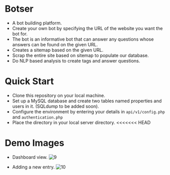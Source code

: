 # Botser
- A bot building platform.
- Create your own bot by specifying the URL of the website you want the bot for.
- The bot is an informative bot that can answer any questions whose answers can be found on the given URL. 
- Creates a sitemap based on the given URL.
- Scrap the entire site based on sitemap to populate our database.
- Do NLP based analysis to create tags and answer questions. 

# Quick Start
- Clone this repository on your local machine.
- Set up a MySQL database and create two tables named properties and users in it. (SQLdump to be added soon).
- Configure the environment by entering your details in <code>api/v1/config.php</code> and <code>authentication.php</code> 
- Place the directory in your local server directory.
<<<<<<< HEAD

# Demo Images 
- Dashboard view.
![9](https://cloud.githubusercontent.com/assets/15071438/19735012/6ced8f16-9bc7-11e6-89ee-8076cc37f779.PNG)

- Adding a new entry.
![10](https://cloud.githubusercontent.com/assets/15071438/19735013/6d0b84c6-9bc7-11e6-97dd-9c2138f13070.PNG)


